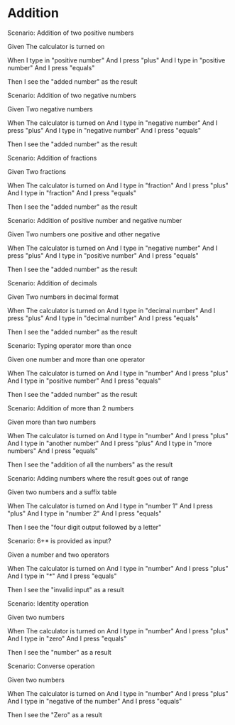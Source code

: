 # Addition

Scenario: Addition of two positive numbers

Given The calculator is turned on

When I type in "positive number"
And I press "plus"
And I type in "positive number"
And I press "equals"

Then I see the "added number" as the result

Scenario: Addition of two negative numbers

Given Two negative numbers

When  The calculator is turned on
And I type in "negative number"
And I press "plus"
And I type in "negative number"
And I press "equals"

Then I see the "added number" as the result

Scenario: Addition of fractions

Given Two fractions

When  The calculator is turned on
And I type in "fraction"
And I press "plus"
And I type in "fraction"
And I press "equals"

Then I see the "added number" as the result

Scenario: Addition of positive number and negative number

Given Two numbers one positive and other negative

When  The calculator is turned on
And I type in "negative number"
And I press "plus"
And I type in "positive number"
And I press "equals"

Then I see the "added number" as the result

Scenario: Addition of decimals

Given Two numbers in decimal format

When  The calculator is turned on
And I type in "decimal number"
And I press "plus"
And I type in "decimal number"
And I press "equals"

Then I see the "added number" as the result

Scenario: Typing operator more than once

Given one number and more than one operator

When The calculator is turned on
And I type in "number"
And I press "plus"
And I type in "positive number"
And I press "equals"

Then I see the "added number" as the result

Scenario: Addition of more than 2 numbers

Given more than two numbers

When The calculator is turned on
And I type in "number"
And I press "plus"
And I type in "another number"
And I press "plus"
And I type in "more numbers"
And I press "equals"

Then I see the "addition of all the numbers" as the result

Scenario: Adding numbers where the result goes out of range

Given two numbers and a suffix table

When The calculator is turned on
And I type in "number 1"
And I press "plus"
And I type in "number 2"
And I press "equals"

Then I see the "four digit output followed by a letter"

Scenario: 6+* is provided as input?

Given a number and two operators

When The calculator is turned on
And I type in "number"
And I press "plus"
And I type in "*"
And I press "equals"

Then I see the "invalid input" as a result

Scenario: Identity operation

Given two numbers

When The calculator is turned on
And I type in "number"
And I press "plus"
And I type in "zero"
And I press "equals"

Then I see the "number" as a result

Scenario: Converse operation

Given two numbers

When The calculator is turned on
And I type in "number"
And I press "plus"
And I type in "negative of the number"
And I press "equals"

Then I see the "Zero" as a result
